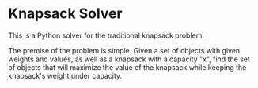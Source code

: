 # Knapsack Solver
This is a Python solver for the traditional knapsack problem.

The premise of the problem is simple. Given a set of objects with given weights
and values, as well as a knapsack with a capacity "x", find the set of objects
that will maximize the value of the knapsack while keeping the knapsack's weight
under capacity.
